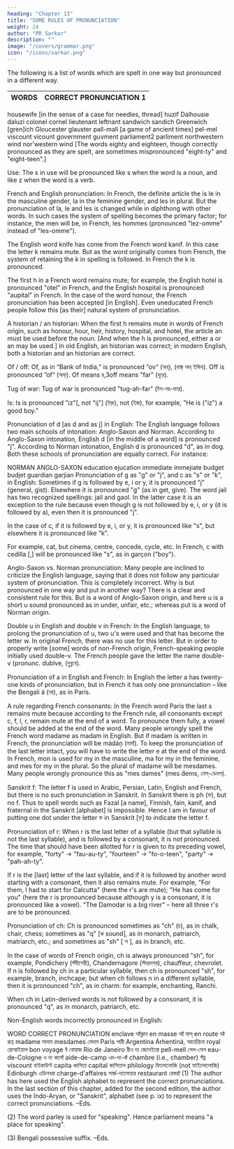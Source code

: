 ```yaml
---
heading: "Chapter 13"
title: "SOME RULES OF PRONUNCIATION"
weight: 24
author: "PR Sarkar"
description: ""
image: "/covers/grammar.png"
icon: "/icons/sarkar.png"
---
```



The following is a list of words which are spelt in one way but pronounced in a different way.

WORDS |	CORRECT PRONUNCIATION 1
--- | ---
housewife [in the sense of a case for needles, thread]	huzif
Dalhousie	daluzi
colonel	cornel
lieutenant	leftnant
sandwich	sandich
Greenwich	[gren]ich
Gloucester	glauster
pall-mall [a game of ancient times]	pel-mel
viscount	vicount
government	guvment
parliament2	parliment
northwestern wind	nor'western wind
[The words eighty and eighteen, though correctly pronounced as they are spelt, are sometimes mispronounced "eight-ty" and "eight-teen".]

Use: The s in use will be pronounced like s when the word is a noun, and like z when the word is a verb.

French and English pronunciation: In French, the definite article the is le in the masculine gender, la in the feminine gender, and les in plural. But the pronunciation of la, le and les is changed while in diphthong with other words. In such cases the system of spelling becomes the primary factor; for instance, the men will be, in French, les hommes (pronounced "lez-omme" instead of "les-omme").

The English word knife has come from the French word kanif. In this case the letter k remains mute. But as the word originally comes from French, the system of retaining the k in spelling is followed. In French the k is pronounced.

The first h in a French word remains mute; for example, the English hotel is pronounced "otel" in French, and the English hospital is pronounced "aupital" in French. In the case of the word honour, the French pronunciation has been accepted [in English]. Even uneducated French people follow this [as their] natural system of pronunciation.

A historian / an historian: When the first h remains mute in words of French origin, such as honour, hour, heir, history, hospital, and hotel, the article an must be used before the noun. [And when the h is pronounced, either a or an may be used.] In old English, an historian was correct; in modern English, both a historian and an historian are correct.

Of / off: Of, as in “Bank of India,“ is pronounced “ov“ (অব্), (বাঙ্ক্ অব্ ইন্ডিয). Off is pronounced ”of“ (অফ্). Of means র,3off means "far" (দূরে).

Tug of war: Tug of war is pronounced "tug-ah-far" (টগ-আ-ফার).

Is: Is is pronounced "iz"[, not "ij"] (ইজ়), not (ইজ), for example, "He is ("iz") a good boy."

Pronunciation of d [as d and as j] in English: The English language follows two main schools of intonation: Anglo-Saxon and Norman. According to Anglo-Saxon intonation, English d [in the middle of a word] is pronounced "j". According to Norman intonation, English d is pronounced "d", as in dog. Both these schools of pronunciation are equally correct. For instance:

NORMAN	ANGLO-SAXON
education	ejucation
immediate	immejiate
budget	budjet
guardian	garjian
Pronunciation of g as "g" or "j", and c as "s" or "k", in English: Sometimes if g is followed by e, i or y, it is pronounced "j" (general, gist). Elsewhere it is pronounced "g" (as in get, give). The word jail has two recognized spellings: jail and gaol. In the latter case it is an exception to the rule because even though g is not followed by e, i, or y (it is followed by a), even then it is pronounced "j".

In the case of c, if it is followed by e, i, or y, it is pronounced like "s", but elsewhere it is pronounced like "k".

For example, cat, but cinema, centre, concede, cycle, etc. In French, c with cedilla [¸] will be pronounced like "s", as in garçon ("boy").

Anglo-Saxon vs. Norman pronunciation: Many people are inclined to criticize the English language, saying that it does not follow any particular system of pronunciation. This is completely incorrect. Why is but pronounced in one way and put in another way? There is a clear and consistent rule for this. But is a word of Anglo-Saxon origin, and here u is a short u sound pronounced as in under, unfair, etc.; whereas put is a word of Norman origin.

Double u in English and double v in French: In the English language, to prolong the pronunciation of u, two u's were used and that has become the letter w. In original French, there was no use for this letter. But in order to properly write [some] words of non-French origin, French-speaking people initially used double-v. The French people gave the letter the name double-v (pronunc. dublve, (দুব্লবে).

Pronunciation of a in English and French: In English the letter a has twenty-one kinds of pronunciation, but in French it has only one pronunciation – like the Bengali á (আ), as in Paris.

A rule regarding French consonants: In the French word Paris the last s remains mute because according to the French rule, all consonants except c, f, l, r, remain mute at the end of a word. To pronounce them fully, a vowel should be added at the end of the word. Many people wrongly spell the French word madame as madam in English. But if madam is written in French, the pronunciation will be mádáṋ (মাদাঁ). To keep the pronunciation of the last letter intact, you will have to write the letter e at the end of the word. In French, mon is used for my in the masculine, ma for my in the feminine, and mes for my in the plural. So the plural of madame will be mesdames. Many people wrongly pronounce this as "mes dames" (mes d́ems, মেস্-ডেমস).

Sanskrit f: The letter f is used in Arabic, Persian, Latin, English and French, but there is no such pronunciation in Sanskrit. In Sanskrit there is ph (ফ), but no f. Thus to spell words such as Fazal [a name], Finnish, fain, kanif, and fraternal in the Sanskrit [alphabet] is impossible. Hence I am in favour of putting one dot under the letter ফ in Sanskrit [ফ়] to indicate the letter f.

Pronunciation of r: When r is the last letter of a syllable (but that syllable is not the last syllable), and is followed by a consonant, it is not pronounced. The time that should have been allotted for r is given to its preceding vowel, for example, "forty" → "fau-au-ty", "fourteen" → "fo-o-teen", "party" → "pah-ah-ty".

If r is the [last] letter of the last syllable, and if it is followed by another word starting with a consonant, then it also remains mute. For example, "For them, I had to start for Calcutta" (here the r's are mute); "He has come for you" (here the r is pronounced because although y is a consonant, it is pronounced like a vowel). "The Damodar is a big river" – here all three r's are to be pronounced.

Pronunciation of ch: Ch is pronounced sometimes as "ch" (চ), as in chalk, chair, chess; sometimes as "q" [ক sound], as in monarch, patriarch, matriarch, etc.; and sometimes as "sh" [ স ], as in branch, etc.

In the case of words of French origin, ch is always pronounced "sh", for example, Pondichery (পঁদীসেরী), Chandernagore (সঁদরনগর), chauffeur, chevrolet. If n is followed by ch in a particular syllable, then ch is pronounced "sh", for example, branch, inchcape; but when ch follows n in a different syllable, then it is pronounced "ch", as in charm: for example, enchanting, Ranchi.

When ch in Latin-derived words is not followed by a consonant, it is pronounced "q", as in monarch, patriarch, etc.

Non-English words incorrectly pronounced in English:

WORD	CORRECT PRONUNCIATION
enclave	আঁক্লাব
en masse	আঁ মাস্
en route	আঁ রূত্
madame	মাদাম
mesdames	মেদাম
Paris	পারী
Argentina	Árhentiná, আর্হেন্তিনা
royal	রোআইয়াল
bon voyage	বঁ বোয়াজ
Rio de Janeiro	রীও দ্য জেনেইরো
pell-mell	পেল-মেল
eau-de-Cologne	ও দ্য কলোঁ
aide-de-camp	এদ-দ্য-কঁ
chambre (i.e., chamber)	শঁব্র
viscount	বাইকাউণ্ট
capita	কাপিতা
capital	কাপিতাল
philology	ফিলোলোজি (not ফাইলোলোজি)
Edinburgh	এডিনবরা
charge-d'affaires	সার্জ-দ্যাফেয়ার
restaurant	রেস্তরাঁ
(1) The author has here used the English alphabet to represent the correct pronunciations. In the last section of this chapter, added for the second edition, the author uses the Indo-Aryan, or "Sanskrit", alphabet (see p. ix) to represent the correct pronunciations. –Eds.

(2) The word parley is used for "speaking". Hence parliament means "a place for speaking".

(3) Bengali possessive suffix. –Eds.
